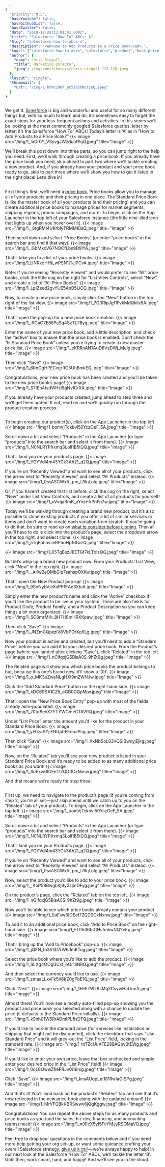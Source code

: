 ```yaml
---
{
  "priority":"0.5",
  "haveYoutube": false,
  "haveGithubGist": false,
  "haveTwitter": false,
  "date": "2018-12-28T13:01:01.000Z",
  "title": "Salesforce “How To” ABCs: A",
  "Slug": "salesforce-how-to-abcs-a",
  "description": "<em>How to Add Products to a Price Book</em>.",
  "tags": ["salesforce-how-to-abcs","salesforce","product","book-price","how-to"],
  "author": {
    "name": Chris Stegall,
    "title": Marketing Director,
    "jpeg": /img/contributors/chris-stegall_128-128.jpeg
  },
  "layout": "single",
  "thumbnail": {
    "url": "/img/1_hhMc29O7_pC51h5hMctzKQ.jpeg"
  }
}
---
```

We get it. [Salesforce](https://www.salesforce.com/) is big and wonderful and useful for so many different things but, with so much to learn and do, it’s sometimes easy to forget the exact steps for your less-frequent actions and activities. In this series we’ll be looking at the most commonly googled Salesforce queries, letter by letter: it’s the Salesforce “How To” ABCs!
Today’s letter is ‘A’ as in “How to Add Products to a Price Book?”
{{< image src="/img/1_loDr0Y_VSyvgJWzduhfPqQ.jpeg" title="Image" >}}

We’ll break this post down into three parts, so you can jump right to the help you need. First, we’ll walk through creating a price book. If you already have the price book you need, skip ahead to part two where we’ll tackle creating a new product. And, if you already have your product and your price book ready to go, skip to part three where we’ll show you how to get it listed in the right place!
Let’s dive in!

## 

First thing’s first, we’ll need a [price book](https://help.salesforce.com/articleView?id=pricebooks_landing_page.htm&amp;type=5). Price books allow you to manage all of your products and their pricing in one place. The Standard Price Book is like the master book of all your products (and their pricing) and you can create additional price books to manage prices for market segments, shipping regions, promo campaigns, and more.
To begin, click on the App Launcher in the top left of your Salesforce instance (the little nine-tiled icon that lights up when you hover over it).
{{< image src="/img/1__8tgRMI4UKrbIyTRMMtBsQ.jpeg" title="Image" >}}

Then scroll down and select “Price Books” (or enter “price books” in the search bar and find it that way).
{{< image src="/img/1_iGbMxxVG7NQCfLbs9D9lYA.jpeg" title="Image" >}}

That’ll take you to a list of your price books.
{{< image src="/img/1_UNRkoHHtLwPSN1jTJjPCvA.jpeg" title="Image" >}}

Note: If you’re seeing “Recently Viewed” and would prefer to see “All” price books, click the little cog on the right for “List View Controls”, select “New”, and create a list of “All Price Books”.
{{< image src="/img/1_LpIZsed2gvYUE5AnB5IJCQ.jpeg" title="Image" >}}

Now, to create a new price book, simply click the “New” button in the top right of the list view.
{{< image src="/img/1_7G3RipJgf1FvkMdQkiIx5A.jpeg" title="Image" >}}

That’ll open the pop-up for a new price book creation.
{{< image src="/img/1_iRGaG7E88PaSq4SzTL7Byg.jpeg" title="Image" >}}

Enter the name of your new price book, add a little description, and check the “active” box to ensure that the price book is enabled. Don’t check the “Is Standard Price Book” unless you’re trying to create a new master price list.
{{< image src="/img/1_eKRRnAN7AuD8VzDWj_Melg.jpeg" title="Image" >}}

Then click “Save”.
{{< image src="/img/1_6RnGgHPECvgrRG5UhBmkEQ.jpeg" title="Image" >}}

Congratulations, your new price book has been created and you’ll be taken to the new price book’s page!
{{< image src="/img/1_S7IEh4tsdWHzl5gNvICrXA.jpeg" title="Image" >}}

If you already have your products created, jump ahead to step three and we’ll get them added! If not, read on and we’ll quickly run through the product creation process.

## 

To begin creating our product(s), click on the App Launcher in the top left.
{{< image src="/img/1_bomVjTckbvl50YczOeF_5A.jpeg" title="Image" >}}

Scroll down a bit and select “Products” in the App Launcher (or type “products” into the search bar and select it from there).
{{< image src="/img/1_N0NLRYPXxmq3Loll1B5tQQ.jpeg" title="Image" >}}

That’ll land you on your products page.
{{< image src="/img/1_YGYVdl4m43YGk3Ah21_q2Q.jpeg" title="Image" >}}

If you’re on “Recently Viewed” and want to see all of your products, click the arrow next to “Recently Viewed” and select “All Products” instead.
{{< image src="/img/1_0svASGWxALpm_t7llqLolg.jpeg" title="Image" >}}

Or, if you haven’t created that list before, click the cog on the right, select “New” under List View Controls, and create a list of all products for yourself!
{{< image src="/img/1_oVvqaRmK_aYxsHIrPnFn7w.jpeg" title="Image" >}}

Today we’ll be walking through creating a brand new product, but it’s also possible to clone existing products if you offer a lot of similar services or items and don’t want to create each variation from scratch. If you’re going to do that, be sure to read up on [what to consider before cloning](https://help.salesforce.com/articleView?id=products_clone.htm&amp;type=5). Then all you’ll have to do is click into the product’s page, select the dropdown arrow in the top right, and select clone.
{{< image src="/img/1_5TqFphavzeBP5oHpf6twzQ.jpeg" title="Image" >}}

{{< image src="/img/1_05TgEezJ8ETGf7kLTolzQQ.jpeg" title="Image" >}}

But let’s whip up a brand new product now. From your Products’ List View, click “New” in the top right.
{{< image src="/img/1__AKw2eOMbGip7sahspOXKw.jpeg" title="Image" >}}

That’ll open the New Product pop-up!
{{< image src="/img/1_9SnNybVieXoPPfEAe3XtoA.jpeg" title="Image" >}}

Simply enter the new product’s name and click the “Active” checkbox if you’d like the product to be live in your system. There are also fields for Product Code, Product Family, and a Product Description so you can keep things a bit more organized.
{{< image src="/img/1_SC8mrMKt_8H7H8mHRXKpaw.jpeg" title="Image" >}}

Then click “Save”.
{{< image src="/img/1_JNZmCQpxziV8VbPOrXp9Lg.jpeg" title="Image" >}}

Now your product is active and created, but you’ll need to add a “Standard Price” before you can add it to your desired price book. From the Product’s page (where you landed after clicking “Save”), click “Related” in the top left.
{{< image src="/img/1_nOifqxjG5BlsA0S_9hZt9g.jpeg" title="Image" >}}

The Related page will show you which price books the product belongs to but, because this one’s brand new, it’ll show a ‘(0)’.
{{< image src="/img/1_o_MK3uZwaNLgHXl9mZWNJw.jpeg" title="Image" >}}

Click the “Add Standard Price” button on the right-hand side.
{{< image src="/img/1_kDC69SA1CZ5_oGB0CQpMjw.jpeg" title="Image" >}}

That’ll open the “New Price Book Entry” pop-up with most of the fields already auto-populated.
{{< image src="/img/1_70td9evX7YTYWGmeGTAV9Q.jpeg" title="Image" >}}

Under “List Price” enter the amount you’d like for the product in your Standard Price Book.
{{< image src="/img/1_yF0zaSYjlENUp0EEdnaPhg.jpeg" title="Image" >}}

Then click “Save”.
{{< image src="/img/1_XxNb5oL83VQSlBwoyjEjkg.jpeg" title="Image" >}}

Now, on the “Related” tab you’ll see your new product is listed in your Standard Price Book and it’s ready to be added to as many additional price books as you want!
{{< image src="/img/1_SuFxw6IOEef7ZQD0CxNxnw.jpeg" title="Image" >}}

And that means we’re ready for step three!

## 

First up, we need to navigate to the product’s page (if you’re coming from step 2, you’re all set — just skip ahead until we catch up to you on the “Related” tab of your product).
To begin, click on the App Launcher in the top left.
{{< image src="/img/1_bomVjTckbvl50YczOeF_5A.jpeg" title="Image" >}}

Scroll down a bit and select “Products” in the App Launcher (or type “products” into the search bar and select it from there).
{{< image src="/img/1_N0NLRYPXxmq3Loll1B5tQQ.jpeg" title="Image" >}}

That’ll land you on your Products page.
{{< image src="/img/1_YGYVdl4m43YGk3Ah21_q2Q.jpeg" title="Image" >}}

If you’re on “Recently Viewed” and want to see all of your products, click the arrow next to “Recently Viewed” and select “All Products” instead.
{{< image src="/img/1_0svASGWxALpm_t7llqLolg.jpeg" title="Image" >}}

Now, select the product you’d like to add to your price book.
{{< image src="/img/1__KbP58BwgbXjBy2zjmOFyg.jpeg" title="Image" >}}

On the product’s page, click the “Related” tab on the top left.
{{< image src="/img/1_nOifqxjG5BlsA0S_9hZt9g.jpeg" title="Image" >}}

Now you’ll be able to see which price books already contain your product.
{{< image src="/img/1_SuFxw6IOEef7ZQD0CxNxnw.jpeg" title="Image" >}}

To add it to an additional price book, click “Add to Price Book” on the right-hand side.
{{< image src="/img/1_FLtf506fcCHsfmkwNQ2xEg.jpeg" title="Image" >}}

That’ll bring up the “Add to Pricebook” pop-up.
{{< image src="/img/1_jQFN_to3VIiD7rW6JmRTug.jpeg" title="Image" >}}

Select the price book where you’d like to add the product.
{{< image src="/img/1_SLXg4OOgGCxf_oQr1IiNBQ.jpeg" title="Image" >}}

And then select the currency you’d like to use.
{{< image src="/img/1_zmaaLLxvFk5X6kZ0gPbE1Q.jpeg" title="Image" >}}

Click “Next”.
{{< image src="/img/1_1F6EZWz9sMg3CsywHaLkmA.jpeg" title="Image" >}}

Almost there! You’ll now see a mostly auto-filled pop-up showing you the product and price book you selected along with a chance to update the price (it defaults to the Standard Price initially).
{{< image src="/img/1_k9nh01W6RrADmIPLfisDTQ.jpeg" title="Image" >}}

If you’d like to lock-in the standard price (for services like installation or shipping that might not be discounted), click the checkbox that says “Use Standard Price” and it will grey-out the “List Price” field, locking in the standard rate.
{{< image src="/img/1_tnTZcUuXFE298AGbv3tEWg.jpeg" title="Image" >}}

If you’d like to enter your own price, leave that box unchecked and simply enter your desired price in the “List Price” field!
{{< image src="/img/1_0qL8QwwZfiePRJv0i19rsg.jpeg" title="Image" >}}

Click “Save”.
{{< image src="/img/1_knsAUqpLei181RwIaGISPg.jpeg" title="Image" >}}

And that’s it! You’ll land back on the product’s “Related” tab and see that it’s now reflected in the new price book along with the updated amount!
{{< image src="/img/1_MrVFQBkKBRSwwv6jQgKggw.jpeg" title="Image" >}}

Congratulations!
You can repeat the above steps for as many products and price books as you (and the sales, biz dev, financing, and accounting teams) need!
{{< image src="/img/1_n0PcX5yI5FvYMJyRSQMaVQ.jpeg" title="Image" >}}

Feel free to drop your questions in the comments below and if you need more help getting your org set-up, or want some guidance crafting your overall Salesforce strategy, [give us a call](https://www.mkpartners.com/article/contact/contact) — we’re always happy to help!
In our next look at the Salesforce “How To” ABCs, we’ll tackle the letter ‘B’.
Until then, work smart, hard, and happy! And we’ll see you in the cloud.
